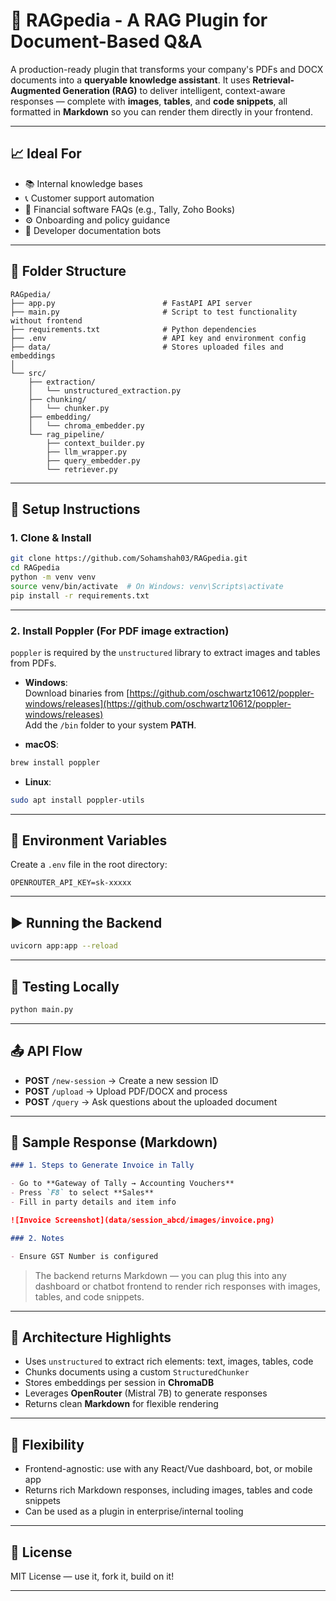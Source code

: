 # 🧠 RAGpedia - A RAG Plugin for Document-Based Q&A

A production-ready plugin that transforms your company's PDFs and DOCX documents into a **queryable knowledge assistant**. It uses **Retrieval-Augmented Generation (RAG)** to deliver intelligent, context-aware responses — complete with **images**, **tables**, and **code snippets**, all formatted in **Markdown** so you can render them directly in your frontend.

---

## 📈 Ideal For

- 📚 Internal knowledge bases
- 📞 Customer support automation
- 🧾 Financial software FAQs (e.g., Tally, Zoho Books)
- ⚙️ Onboarding and policy guidance
- 💬 Developer documentation bots

---

## 📁 Folder Structure

```
RAGpedia/
├── app.py                        # FastAPI API server
├── main.py                       # Script to test functionality without frontend
├── requirements.txt              # Python dependencies
├── .env                          # API key and environment config
├── data/                         # Stores uploaded files and embeddings
│
└── src/
    ├── extraction/
    │   └── unstructured_extraction.py
    ├── chunking/
    │   └── chunker.py
    ├── embedding/
    │   └── chroma_embedder.py
    └── rag_pipeline/
        ├── context_builder.py
        ├── llm_wrapper.py
        ├── query_embedder.py
        └── retriever.py

```

---

## 🔧 Setup Instructions

### 1. Clone & Install

```bash
git clone https://github.com/Sohamshah03/RAGpedia.git
cd RAGpedia
python -m venv venv
source venv/bin/activate  # On Windows: venv\Scripts\activate
pip install -r requirements.txt
```

---

### 2. Install Poppler (For PDF image extraction)

`poppler` is required by the `unstructured` library to extract images and tables from PDFs.

- **Windows**:  
  Download binaries from [https://github.com/oschwartz10612/poppler-windows/releases](https://github.com/oschwartz10612/poppler-windows/releases)  
  Add the `/bin` folder to your system **PATH**.

- **macOS**:

```bash
brew install poppler
```

- **Linux**:

```bash
sudo apt install poppler-utils
```

---

## 🔐 Environment Variables

Create a `.env` file in the root directory:

```env
OPENROUTER_API_KEY=sk-xxxxx
```

---

## ▶️ Running the Backend

```bash
uvicorn app:app --reload
```

---

## 🧪 Testing Locally

```bash
python main.py
```

---

## 📤 API Flow

- **POST** `/new-session` → Create a new session ID
- **POST** `/upload` → Upload PDF/DOCX and process
- **POST** `/query` → Ask questions about the uploaded document

---

## 📝 Sample Response (Markdown)

```markdown
### 1. Steps to Generate Invoice in Tally

- Go to **Gateway of Tally → Accounting Vouchers**
- Press `F8` to select **Sales**
- Fill in party details and item info

![Invoice Screenshot](data/session_abcd/images/invoice.png)

### 2. Notes

- Ensure GST Number is configured
```

> The backend returns Markdown — you can plug this into any dashboard or chatbot frontend to render rich responses with images, tables, and code snippets.

---

## 🧠 Architecture Highlights

- Uses `unstructured` to extract rich elements: text, images, tables, code
- Chunks documents using a custom `StructuredChunker`
- Stores embeddings per session in **ChromaDB**
- Leverages **OpenRouter** (Mistral 7B) to generate responses
- Returns clean **Markdown** for flexible rendering

---

## 🧩 Flexibility

- Frontend-agnostic: use with any React/Vue dashboard, bot, or mobile app
- Returns rich Markdown responses, including images, tables and code snippets
- Can be used as a plugin in enterprise/internal tooling

---

## 📝 License

MIT License — use it, fork it, build on it!

---

